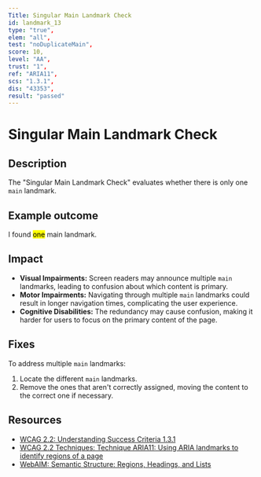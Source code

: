 ```yaml
---
Title: Singular Main Landmark Check
id: landmark_13
type: "true",
elem: "all",
test: "noDuplicateMain",
score: 10,
level: "AA",
trust: "1",
ref: "ARIA11",
scs: "1.3.1",
dis: "43353",
result: "passed"
---
```


# Singular Main Landmark Check

## Description

The "Singular Main Landmark Check" evaluates whether there is only one <code>main</code> landmark.

## Example outcome

I found <mark>one</mark> main landmark.

## Impact

- **Visual Impairments:** Screen readers may announce multiple <code>main</code> landmarks, leading to confusion about which content is primary.
- **Motor Impairments:** Navigating through multiple <code>main</code> landmarks could result in longer navigation times, complicating the user experience.
- **Cognitive Disabilities:** The redundancy may cause confusion, making it harder for users to focus on the primary content of the page.

## Fixes

To address multiple <code>main</code> landmarks:

1. Locate the different <code>main</code> landmarks.
2. Remove the ones that aren't correctly assigned, moving the content to the correct one if necessary.

## Resources

- [WCAG 2.2: Understanding Success Criteria 1.3.1](https://www.w3.org/WAI/WCAG22/Understanding/info-and-relationships)
- [WCAG 2.2 Techniques: Technique ARIA11: Using ARIA landmarks to identify regions of a page](https://www.w3.org/WAI/WCAG22/Techniques/aria/ARIA11)
- [WebAIM: Semantic Structure: Regions, Headings, and Lists](https://webaim.org/techniques/semanticstructure/)
